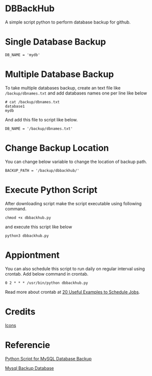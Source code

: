 # DBBackHub

A simple script python to perform database backup for github.

# Single Database Backup

    DB_NAME = 'mydb'


# Multiple Database Backup

To take multiple databases backup, create an text file like ```/backup/dbnames.txt``` and add databases names one per line like below

    # cat /backup/dbnames.txt
    database1
    mydb

And add this file to script like below.

    DB_NAME = '/backup/dbnames.txt'

# Change Backup Location

You can change below variable to change the location of backup path.

    BACKUP_PATH = '/backup/dbbackhub/'

# Execute Python Script

After downloading script make the script executable using following command.

    chmod +x dbbackhub.py

and execute this script like below

    python3 dbbackhub.py

# Appiontment

You can also schedule this script to run daily on regular interval using crontab. Add below command in crontab.

    0 2 * * * /usr/bin/python dbbackhub.py

Read more about crontab at [20 Useful Examples to Schedule Jobs](https://tecadmin.net/crontab-in-linux-with-20-examples-of-cron-schedule/).

# Credits

[Icons](https://www.iconfinder.com/icons/2276058/db_document_extension_file_icon)

# Referencie

[Python Script for MySQL Database Backup](https://tecadmin.net/python-script-for-mysql-database-backup/)

[Mysql Backup Database](https://github.com/AlexWinder/mysql-backup-database)